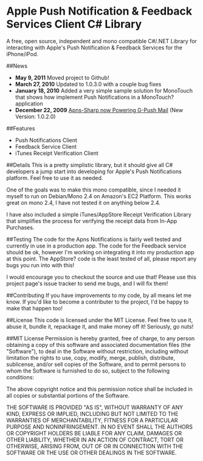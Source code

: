 Apple Push Notification & Feedback Services Client C# Library
=============================================================

A free, open source, independent and mono compatible C#/.NET Library for interacting with Apple's Push Notification & Feedback Services for the iPhone/iPod.

##News
 + **May 9, 2011** Moved project to Github!
 + **March 27, 2010** Updated to 1.0.3.0 with a couple bug fixes
 + **January 18, 2010** Added a very simple sample solution for MonoTouch that shows how implement Push Notifications in a MonoTouch? application
 + **December 22, 2009** [Apns-Sharp now Powering G-Push Mail](http://redth.info/2009/12/22/apns-sharp-updated-and-now-powering-g-push-mail/) (New Version: 1.0.2.0)

##Features
 + Push Notifications Client
 + Feedback Service Client
 + iTunes Receipt Verification Client

##Details
This is a pretty simplistic library, but it should give all C# developers a jump start into developing for Apple's Push Notifications platform. Feel free to use it as needed.

One of the goals was to make this mono compatible, since I needed it myself to run on Debian/Mono 2.4 on Amazon's EC2 Platform. This works great on mono 2.4, I have not tested it on anything below 2.4.

I have also included a simple iTunes/AppStore Receipt Verification Library that simplifies the process for verifying the receipt data from In-App Purchases.

##Testing
The code for the Apns Notifications is fairly well tested and currently in use in a production app. The code for the Feedback service should be ok, however I'm working on integrating it into my production app at this point. The AppStore? code is the least tested of all, please report any bugs you run into with this!

I would encourage you to checkout the source and use that! Please use this project page's issue tracker to send me bugs, and I will fix them!

##Contributing
If you have improvements to my code, by all means let me know. If you'd like to become a contributer to the project, I'd be happy to make that happen too!

##License
This code is licensed under the MIT License.  Feel free to use it, abuse it, bundle it, repackage it, and make money off it!  Seriously, go nuts!

##MIT License
Permission is hereby granted, free of charge, to any person obtaining a copy of this software and associated documentation files (the "Software"), to deal in the Software without restriction, including without limitation the rights to use, copy, modify, merge, publish, distribute, sublicense, and/or sell copies of the Software, and to permit persons to whom the Software is furnished to do so, subject to the following conditions:

The above copyright notice and this permission notice shall be included in all copies or substantial portions of the Software.

THE SOFTWARE IS PROVIDED "AS IS", WITHOUT WARRANTY OF ANY KIND, EXPRESS OR IMPLIED, INCLUDING BUT NOT LIMITED TO THE WARRANTIES OF MERCHANTABILITY, FITNESS FOR A PARTICULAR PURPOSE AND NONINFRINGEMENT. IN NO EVENT SHALL THE AUTHORS OR COPYRIGHT HOLDERS BE LIABLE FOR ANY CLAIM, DAMAGES OR OTHER LIABILITY, WHETHER IN AN ACTION OF CONTRACT, TORT OR OTHERWISE, ARISING FROM, OUT OF OR IN CONNECTION WITH THE SOFTWARE OR THE USE OR OTHER DEALINGS IN THE SOFTWARE.